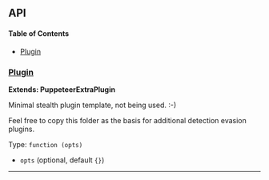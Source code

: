 ## API

<!-- Generated by documentation.js. Update this documentation by updating the source code. -->

#### Table of Contents

-   [Plugin](#plugin)

### [Plugin](https://git@github.com/:berstend/puppeteer-extra/blob/ff112879545e8e68d6500d731ceeafc22d187dd3/packages/puppeteer-extra-plugin-stealth/evasions/_template/index.js#L10-L20)

**Extends: PuppeteerExtraPlugin**

Minimal stealth plugin template, not being used. :-)

Feel free to copy this folder as the basis for additional detection evasion plugins.

Type: `function (opts)`

-   `opts`   (optional, default `{}`)

* * *
